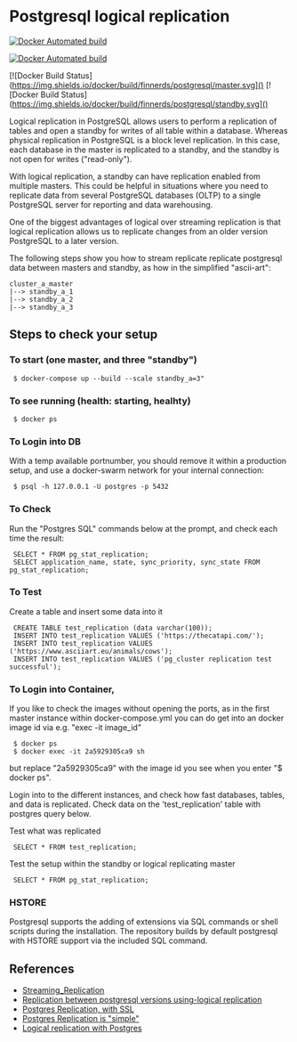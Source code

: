 # Postgresql logical replication

[![Docker Automated build](https://img.shields.io/docker/automated/finnerds/postgresql/master.svg)]()

[![Docker Automated build](https://img.shields.io/docker/automated/finnerds/postgresql/standby.svg)]()

[![Docker Build Status](https://img.shields.io/docker/build/finnerds/postgresql/master.svg]()
[![Docker Build Status](https://img.shields.io/docker/build/finnerds/postgresql/standby.svg]()

Logical replication in PostgreSQL allows users to perform a replication of tables and open a standby for writes of all table within a database. Whereas physical replication in PostgreSQL is a block level replication. In this case, each database in the master is replicated to a standby, and the standby is not open for writes ("read-only"). 

With logical replication, a standby can have replication enabled from multiple masters. This could be helpful in situations where you need to replicate data from several PostgreSQL databases (OLTP) to a single PostgreSQL server for reporting and data warehousing.

One of the biggest advantages of logical over streaming replication is that logical replication allows us to replicate changes from an older version PostgreSQL to a later version. 

The following steps show you how to stream replicate replicate postgresql data between masters and standby, as how in the simplified "ascii-art":

    cluster_a_master 
    |--> standby_a_1 
    |--> standby_a_2 
    |--> standby_a_3 

## Steps to check your setup

### To start (one master, and three "standby")

     $ docker-compose up --build --scale standby_a=3"

### To see running (health: starting, healhty) 

     $ docker ps

### To Login into DB

With a temp available portnumber, you should remove it within a production setup, and use a docker-swarm network for your internal connection:

     $ psql -h 127.0.0.1 -U postgres -p 5432

### To Check 

Run the "Postgres SQL" commands below at the prompt, and check each time the result:

     SELECT * FROM pg_stat_replication;
     SELECT application_name, state, sync_priority, sync_state FROM pg_stat_replication;

### To Test

Create a table and insert some data into it

     CREATE TABLE test_replication (data varchar(100));
     INSERT INTO test_replication VALUES ('https://thecatapi.com/');
     INSERT INTO test_replication VALUES ('https://www.asciiart.eu/animals/cows');
     INSERT INTO test_replication VALUES ('pg_cluster replication test successful');

### To Login into Container‚

If you like to check the images without opening the ports, as in the first master instance within docker-compose.yml you can do get into an docker image id via e.g. "exec -it image_id"

     $ docker ps
     $ docker exec -it 2a5929305ca9 sh

but replace "2a5929305ca9" with the image id you see when you enter "$ docker ps".

Login into to the different instances, and check how fast databases, tables, and data is replicated. 
Check data on the 'test_replication' table with postgres query below.

Test what was replicated

     SELECT * FROM test_replication;

Test the setup within the standby or logical replicating master

     SELECT * FROM pg_stat_replication;
     
### HSTORE

Postgresql supports the adding of extensions via SQL commands or shell scripts during the installation. The repository builds by default postgresql with HSTORE support via the included SQL command.

## References

- [Streaming_Replication](https://wiki.postgresql.org/wiki/Streaming_Replication)
- [Replication between postgresql versions using-logical replication](https://www.percona.com/blog/2019/04/04/replication-between-postgresql-versions-using-logical-replication/)
- [Postgres Replication, with SSL](https://blog.raveland.org/post/postgresql_sr/)
- [Postgres Replication is "simple"](https://scalegrid.io/blog/getting-started-with-postgresql-streaming-replication/)
- [Logical replication with Postgres](http://yallalabs.com/linux/how-to-setup-a-logical-replication-on-postgresql-10/)
